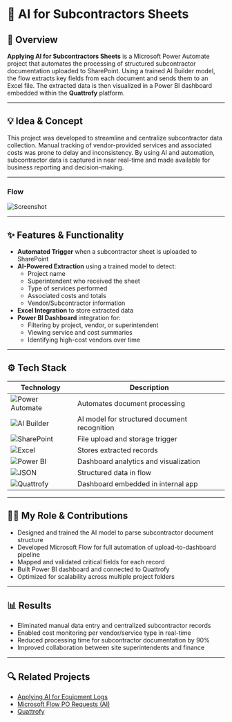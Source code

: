 # 🧾 AI for Subcontractors Sheets

## 🧭 Overview
**Applying AI for Subcontractors Sheets** is a Microsoft Power Automate project that automates the processing of structured subcontractor documentation uploaded to SharePoint. Using a trained AI Builder model, the flow extracts key fields from each document and sends them to an Excel file. The extracted data is then visualized in a Power BI dashboard embedded within the **Quattrofy** platform.

---

## 💡 Idea & Concept
This project was developed to streamline and centralize subcontractor data collection. Manual tracking of vendor-provided services and associated costs was prone to delay and inconsistency. By using AI and automation, subcontractor data is captured in near real-time and made available for business reporting and decision-making.

---

### Flow
![Screenshot](./assets/1.jpg)

---

## ✨ Features & Functionality
- **Automated Trigger** when a subcontractor sheet is uploaded to SharePoint
- **AI-Powered Extraction** using a trained model to detect:
  - Project name
  - Superintendent who received the sheet
  - Type of services performed
  - Associated costs and totals
  - Vendor/Subcontractor information
- **Excel Integration** to store extracted data
- **Power BI Dashboard** integration for:
  - Filtering by project, vendor, or superintendent
  - Viewing service and cost summaries
  - Identifying high-cost vendors over time

---

## ⚙️ Tech Stack

| Technology | Description |
|------------|-------------|
| ![Power Automate](https://img.shields.io/badge/Power%20Automate-0089D6?logo=Microsoft%20Power%20Automate&logoColor=white&style=for-the-badge) | Automates document processing |
| ![AI Builder](https://img.shields.io/badge/AI%20Builder-742774?logo=microsoft&logoColor=white&style=for-the-badge) | AI model for structured document recognition |
| ![SharePoint](https://img.shields.io/badge/SharePoint-0078D4?logo=microsoft&logoColor=white&style=for-the-badge) | File upload and storage trigger |
| ![Excel](https://img.shields.io/badge/Microsoft%20Excel-217346?logo=microsoftexcel&logoColor=white&style=for-the-badge) | Stores extracted records |
| ![Power BI](https://img.shields.io/badge/Power%20BI-F2C811?logo=powerbi&logoColor=black&style=for-the-badge) | Dashboard analytics and visualization |
| ![JSON](https://img.shields.io/badge/JSON-000000?logo=json&logoColor=white&style=for-the-badge) | Structured data in flow |
| ![Quattrofy](https://img.shields.io/badge/Quattrofy-App%20Integration-blue?style=for-the-badge) | Dashboard embedded in internal app |

---

## 🧑‍💻 My Role & Contributions
- Designed and trained the AI model to parse subcontractor document structure
- Developed Microsoft Flow for full automation of upload-to-dashboard pipeline
- Mapped and validated critical fields for each record
- Built Power BI dashboard and connected to Quattrofy
- Optimized for scalability across multiple project folders

---

## 📊 Results
- Eliminated manual data entry and centralized subcontractor records
- Enabled cost monitoring per vendor/service type in real-time
- Reduced processing time for subcontractor documentation by 90%
- Improved collaboration between site superintendents and finance

---

## 🔍 Related Projects
- [Applying AI for Equipment Logs](#)
- [Microsoft Flow PO Requests (AI)](#)
- [Quattrofy](#)
